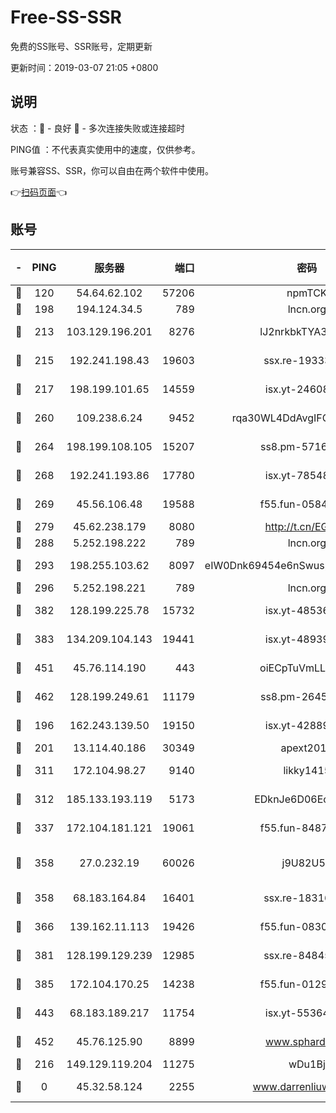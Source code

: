 # Free-SS-SSR

免费的SS账号、SSR账号，定期更新

更新时间：2019-03-07 21:05 +0800

## 说明

状态     ：🙂 - 良好 🙁 - 多次连接失败或连接超时

PING值   ：不代表真实使用中的速度，仅供参考。

账号兼容SS、SSR，你可以自由在两个软件中使用。

👉[扫码页面](https://liesauer.github.io/Free-SS-SSR/)👈

## 账号

|-|PING|服务器|端口|密码|加密方式|区域|
|:----:|:----:|:-----:|-----:|:----:|:----:|:----:|
|🙂|120|54.64.62.102|57206|npmTCK|rc4-md5|JP|
|🙂|198|194.124.34.5|789|lncn.org|rc4|JP|
|🙂|213|103.129.196.201|8276|lJ2nrkbkTYA30wv0|aes-256-cfb|US|
|🙂|215|192.241.198.43|19603|ssx.re-19333093|aes-256-cfb|US|
|🙂|217|198.199.101.65|14559|isx.yt-24608045|aes-256-cfb|US|
|🙂|260|109.238.6.24|9452|rqa30WL4DdAvgIFG6Fs3znzTa|aes-256-cfb|FR|
|🙂|264|198.199.108.105|15207|ss8.pm-57164721|aes-256-cfb|US|
|🙂|268|192.241.193.86|17780|isx.yt-78548549|aes-256-cfb|US|
|🙂|269|45.56.106.48|19588|f55.fun-05844532|aes-256-cfb|US|
|🙂|279|45.62.238.179|8080|http://t.cn/EGJIyrl|rc4-md5|CA|
|🙂|288|5.252.198.222|789|lncn.org|rc4|JP|
|🙂|293|198.255.103.62|8097|eIW0Dnk69454e6nSwuspv9DmS201tQ0D|aes-256-cfb|US|
|🙂|296|5.252.198.221|789|lncn.org|rc4|JP|
|🙂|382|128.199.225.78|15732|isx.yt-48536641|aes-256-cfb|SG|
|🙂|383|134.209.104.143|19441|isx.yt-48939965|aes-256-cfb|SG|
|🙂|451|45.76.114.190|443|oiECpTuVmLLxk4Ts|aes-256-cfb|AU|
|🙂|462|128.199.249.61|11179|ss8.pm-26454231|aes-256-cfb|SG|
|🙂|196|162.243.139.50|19150|isx.yt-42889129|aes-256-cfb|US|
|🙂|201|13.114.40.186|30349|apext2019|chacha20|JP|
|🙂|311|172.104.98.27|9140|likky1415|aes-256-cfb|JP|
|🙂|312|185.133.193.119|5173|EDknJe6D06EoWDaw|aes-256-cfb|US|
|🙂|337|172.104.181.121|19061|f55.fun-84870600|aes-256-cfb|SG|
|🙂|358|27.0.232.19|60026|j9U82U53|xchacha20-ietf-poly1305|HK|
|🙂|358|68.183.164.84|16401|ssx.re-18316811|aes-256-cfb|US|
|🙂|366|139.162.11.113|19426|f55.fun-08309291|aes-256-cfb|SG|
|🙂|381|128.199.129.239|12985|ssx.re-84845857|aes-256-cfb|SG|
|🙂|385|172.104.170.25|14238|f55.fun-01292218|aes-256-cfb|SG|
|🙂|443|68.183.189.217|11754|isx.yt-55364676|aes-256-cfb|SG|
|🙂|452|45.76.125.90|8899|www.sphard.com|aes-256-cfb|AU|
|🙁|216|149.129.119.204|11275|wDu1Bj|rc4-md5|HK|
|🙁|0|45.32.58.124|2255|www.darrenliuwei.com|aes-256-cfb|JP|
